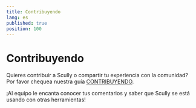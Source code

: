 ```yaml
---
title: Contribuyendo
lang: es
published: true
position: 100
---
```


# Contribuyendo

Quieres contribuir a Scully o compartir tu experiencia con la comunidad?
Por favor chequea nuestra guía [CONTRIBUYENDO](https://github.com/scullyio/scully/blob/main/CONTRIBUTING.md).

¡Al equipo le encanta conocer tus comentarios y saber que Scully se está usando con otras herramientas!

